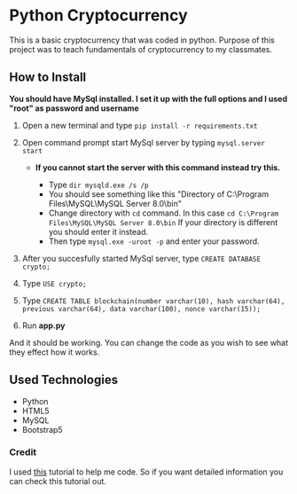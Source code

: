 # Python Cryptocurrency

This is a basic cryptocurrency that was coded in python. Purpose of this project was to teach fundamentals of cryptocurrency to my classmates.

## How to Install

**You should have MySql installed. I set it up with the full options and I used "root" as password and username**

1. Open a new terminal and type `pip install -r requirements.txt`

2. Open command prompt start MySql server by typing `mysql.server start`

    - **If you cannot start the server with this command instead try this.**

        - Type `dir mysqld.exe /s /p`
        - You should see something like this "Directory of C:\Program Files\MySQL\MySQL Server 8.0\bin"
        - Change directory with `cd` command. In this case `cd C:\Program Files\MySQL\MySQL Server 8.0\bin` If your directory is different you should enter it instead.
        - Then type `mysql.exe -uroot -p` and enter your password.
        
3. After you succesfully started MySql server, type `CREATE DATABASE crypto;`

4. Type `USE crypto;`

5. Type `CREATE TABLE blockchain(number varchar(10), hash varchar(64), previous varchar(64), data varchar(100), nonce varchar(15));`

6. Run **app.py**

And it should be working. You can change the code as you wish to see what they effect how it works.



## Used Technologies

- Python
- HTML5
- MySQL
- Bootstrap5


### Credit

I used [this](https://www.youtube.com/watch?v=b41TVaLwhKc&list=PLtCKS3CuBDYV_Vyl1ZH2Je8gSdXfQf4e3) tutorial to help me code. So if you want detailed information you can check this tutorial out.
